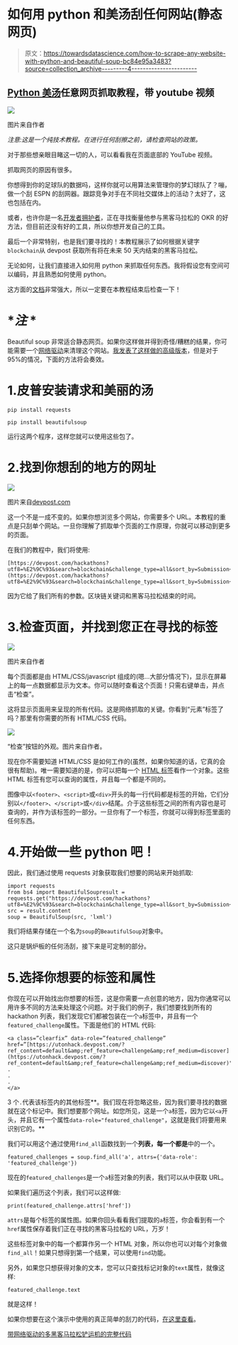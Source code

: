 # 如何用 python 和美汤刮任何网站(静态网页)

> 原文：<https://towardsdatascience.com/how-to-scrape-any-website-with-python-and-beautiful-soup-bc84e95a3483?source=collection_archive---------4----------------------->

## [Python 美汤](https://www.crummy.com/software/BeautifulSoup/bs4/doc/)任意网页抓取教程，带 youtube 视频

![](img/e4c3e999a81e271828615d2910de812f.png)

图片来自作者

*注意:这是一个纯技术教程。在进行任何刮擦之前，请检查网站的政策。*

对于那些想亲眼目睹这一切的人，可以看看我在页面底部的 YouTube 视频。

抓取网页的原因有很多。

你想得到你的足球队的数据吗，这样你就可以用算法来管理你的梦幻球队了？嘣，做一个刮 ESPN 的刮网器。跟踪竞争对手在不同社交媒体上的活动？太好了，这也包括在内。

或者，也许你是一名[开发者拥护者](https://www.linkedin.com/pulse/developer-advocate-so-thats-engineer-right-patrick-collins/)，正在寻找衡量他参与黑客马拉松的 OKR 的好方法，但目前还没有好的工具，所以你想开发自己的工具。

最后一个非常特别，也是我们要寻找的！本教程展示了如何根据关键字`blockchain`从 devpost 获取所有将在未来 50 天内结束的黑客马拉松。

无论如何，让我们直接进入如何用 python 来抓取任何东西。我将假设您有空间可以编码，并且熟悉如何使用 python。

这方面的[文档](https://www.crummy.com/software/BeautifulSoup/bs4/doc/)非常强大，所以一定要在本教程结束后检查一下！

# **注* *

Beautiful soup 非常适合静态网页。如果你这样做并得到奇怪/糟糕的结果，你可能需要一个[网络驱动](https://www.selenium.dev/documentation/en/webdriver/)来清理这个网站。[我发表了这样做的高级版本](/how-to-scrape-any-website-with-python-and-beautiful-soup-part-2-of-2-77560fcd30fc)，但是对于 95%的情况，下面的方法将会奏效。

# 1.皮普安装请求和美丽的汤

`pip install requests`

`pip install beautifulsoup`

运行这两个程序，这样您就可以使用这些包了。

# 2.找到你想刮的地方的网址

![](img/2d3fe89baa97f65e9d7241db581fcc3d.png)

图片来自[devpost.com](https://devpost.com/hackathons?utf8=%E2%9C%93&search=blockchain&challenge_type=all&sort_by=Submission+Deadline)

这一个不是一成不变的。如果你想浏览多个网站，你需要多个 URL。本教程的重点是只刮单个网站。一旦你理解了抓取单个页面的工作原理，你就可以移动到更多的页面。

在我们的教程中，我们将使用:

```
[https://devpost.com/hackathons?utf8=%E2%9C%93&search=blockchain&challenge_type=all&sort_by=Submission+Deadline](https://devpost.com/hackathons?utf8=%E2%9C%93&search=blockchain&challenge_type=all&sort_by=Submission+Deadline)
```

因为它给了我们所有的参数。区块链关键词和黑客马拉松结束的时间。

# 3.检查页面，并找到您正在寻找的标签

![](img/cb653ad994be6ba55c0ff36128a30a96.png)

图片来自作者

每个页面都是由 HTML/CSS/javascript 组成的(嗯…大部分情况下)，显示在屏幕上的每一点数据都显示为文本。你可以随时查看这个页面！只需右键单击，并点击“检查”。

这将显示页面用来呈现的所有代码。这是网络抓取的关键。你看到“元素”标签了吗？那里有你需要的所有 HTML/CSS 代码。

![](img/12ea6c9a7a86ece0900c3a4c641c01c1.png)

“检查”按钮的外观。图片来自作者。

现在你不需要知道 HTML/CSS 是如何工作的(虽然，如果你知道的话，它真的会很有帮助)。唯一需要知道的是，你可以把每一个 [HTML 标签](https://www.w3schools.com/tags/tag_html.asp)看作一个对象。这些 HTML 标签有您可以查询的属性，并且每一个都是不同的。

图像中以`<footer>`、`<script>`或`<div>`开头的每一行代码都是标签的开始，它们分别以`</footer>`、`</script>`或`</div>`结尾。介于这些标签之间的所有内容也是可查询的，并作为该标签的一部分。一旦你有了一个标签，你就可以得到标签里面的任何东西。

# 4.开始做一些 python 吧！

因此，我们通过使用 requests 对象获取我们想要的网站来开始抓取:

```
import requests
from bs4 import BeautifulSoupresult = requests.get("https://devpost.com/hackathons?utf8=%E2%9C%93&search=blockchain&challenge_type=all&sort_by=Submission+Deadline")
src = result.content
soup = BeautifulSoup(src, 'lxml')
```

我们将结果存储在一个名为`soup`的`BeautifulSoup`对象中。

这只是锅炉板的任何汤刮，接下来是可定制的部分。

# 5.选择你想要的标签和属性

你现在可以开始找出你想要的标签，这是你需要一点创意的地方，因为你通常可以用许多不同的方法来处理这个问题。对于我们的例子，我们想要找到所有的 hackathon 列表，我们发现它们都被包装在一个`a`标签中，并且有一个`featured_challenge`属性。下面是他们的 HTML 代码:

```
<a class=”clearfix” data-role=”featured_challenge” href=”[https://utonhack.devpost.com/?ref_content=default&amp;ref_feature=challenge&amp;ref_medium=discover](https://utonhack.devpost.com/?ref_content=default&amp;ref_feature=challenge&amp;ref_medium=discover)">
.
.
.
</a>
```

3 个`.`代表该标签内的其他标签**。我们现在将忽略这些，因为我们要寻找的数据就在这个标记中。我们想要那个网址。如您所见，这是一个`a`标签，因为它以`<a`开头，并且它有一个属性`data-role="featured_challenge"`，这就是我们将要用来识别它的。**

我们可以用这个通过使用`find_all`函数找到一个**列表，每一个都是**中的一个。

```
featured_challenges = soup.find_all('a', attrs={'data-role': 'featured_challenge'})
```

现在的`featured_challenges`是一个`a`标签对象的列表，我们可以从中获取 URL。

如果我们遍历这个列表，我们可以这样做:

```
print(featured_challenge.attrs['href'])
```

`attrs`是每个标签的属性图。如果你回头看看我们提取的`a`标签，你会看到有一个`href`属性保存着我们正在寻找的黑客马拉松的 URL，万岁！

这些标签对象中的每一个都算作另一个 HTML 对象，所以你也可以对每个对象做`find_all`！如果只想得到第一个结果，可以使用`find`功能。

另外，如果您只想获得对象的文本，您可以只查找标记对象的`text`属性，就像这样:

`featured_challenge.text`

就是这样！

如果你想要在这个演示中使用的真正简单的刮刀的代码，[在这里查看](https://github.com/alphachainio/demo_code/blob/master/scrape.py)。

[带网络驱动的多黑客马拉松铲运机的完整代码](https://github.com/PatrickAlphaC/hackathon_scraper)